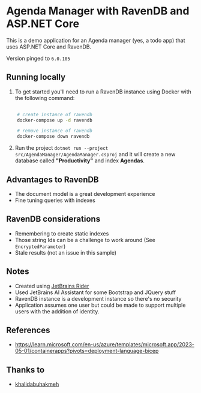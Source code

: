 # Agenda Manager with RavenDB and ASP.NET Core

This is a demo application for an Agenda manager (yes, a todo app) that uses ASP.NET Core and RavenDB. 

Version pinged to `6.0.105`

## Running locally

1. To get started you'll need to run a RavenDB instance using Docker with the following command:

```bash
    
    # create instance of ravendb
    docker-compose up -d ravendb

    # remove instance of ravendb
    docker-compose down ravendb
```

2. Run the project `dotnet run --project src/AgendaManager/AgendaManager.csproj` and it will create a new database called **"Productivity"** and index **Agendas**.



## Advantages to RavenDB

- The document model is a great development experience
- Fine tuning queries with indexes

## RavenDB considerations

- Remembering to create static indexes
- Those string Ids can be a challenge to work around (See `EncryptedParameter`)
- Stale results (not an issue in this sample)

## Notes

- Created using [JetBrains Rider](https://jetbrains.com/rider)
- Used JetBrains AI Assistant for some Bootstrap and JQuery stuff
- RavenDB instance is a development instance so there's no security
- Application assumes one user but could be made to support multiple users with the addition of identity.


## References

- https://learn.microsoft.com/en-us/azure/templates/microsoft.app/2023-05-01/containerapps?pivots=deployment-language-bicep


## Thanks to

- [khalidabuhakmeh](https://github.com/khalidabuhakmeh/RavenDBAgendaManager)